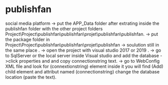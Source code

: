 # publishfan
social media platform
-> put the APP_Data folder after extrating inside the publishfan folder with the other project folders Project\Project\publishfan\publishfan\projet\publishfan\publishfan.
-> put the package folder in Project\Project\publishfan\publishfan\projet\publishfan
-> soulution still in the same place .
-> open the  project with visual studio 2017 or 2019 .
-> go to SqlServer or the local server inside Visual studio and add the database ->click properties and and copy connectionstring text.
-> go to WebConfig XML file and look for (connextionstring) element inside it you will find (Add) child element and attribut named (connectionstring) change the database location (paste the text).
